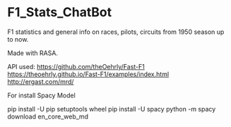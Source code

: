 # F1_Stats_ChatBot
F1 statistics and general info on races, pilots, circuits from 1950 season up to now.

Made with RASA.

API used:
https://github.com/theOehrly/Fast-F1
https://theoehrly.github.io/Fast-F1/examples/index.html 
http://ergast.com/mrd/

For install Spacy Model

pip install -U pip setuptools wheel
pip install -U spacy
python -m spacy download en_core_web_md